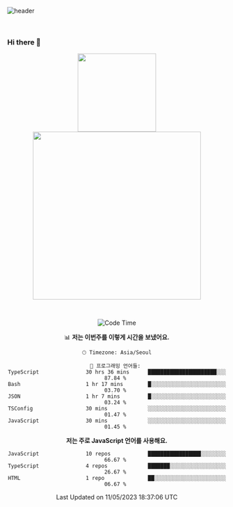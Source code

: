 ![header](https://capsule-render.vercel.app/api?type=waving&amp;color=timeGradient&amp;height=300&amp;section=header&amp;animation=fadeIn&amp;fontSize=55&amp;fontAlignY=40&amp;text=thornewater%20Github&amp;descSize=30)

<br>


### Hi there 👋

<div align="center">
   <p display="inline">
    <a href="https://github.com/thornewater">
     <img height="180" src="https://github-readme-stats.vercel.app/api?username=thornewater&theme=radical&show_icons=true" />
     <img width="386" src="https://github-readme-stats.vercel.app/api/top-langs/?username=thornewater&layout=compact&theme=radical&show_icons=true" />
    </a>
  </p>





<br>


<!--START_SECTION:waka-->
![Code Time](http://img.shields.io/badge/Code%20Time-296%20hrs%2029%20mins-blue)

📊 **저는 이번주를 이렇게 시간을 보냈어요.** 

```text
🕑︎ Timezone: Asia/Seoul

💬 프로그래밍 언어들: 
TypeScript               30 hrs 36 mins      ██████████████████████░░░   87.84 % 
Bash                     1 hr 17 mins        █░░░░░░░░░░░░░░░░░░░░░░░░   03.70 % 
JSON                     1 hr 7 mins         █░░░░░░░░░░░░░░░░░░░░░░░░   03.24 % 
TSConfig                 30 mins             ░░░░░░░░░░░░░░░░░░░░░░░░░   01.47 % 
JavaScript               30 mins             ░░░░░░░░░░░░░░░░░░░░░░░░░   01.45 % 
```

**저는 주로 JavaScript 언어를 사용해요.** 

```text
JavaScript               10 repos            █████████████████░░░░░░░░   66.67 % 
TypeScript               4 repos             ███████░░░░░░░░░░░░░░░░░░   26.67 % 
HTML                     1 repo              ██░░░░░░░░░░░░░░░░░░░░░░░   06.67 % 
```




 Last Updated on 11/05/2023 18:37:06 UTC
<!--END_SECTION:waka-->


<!--
**thornewater/thornewater** is a ✨ _special_ ✨ repository because its `README.md` (this file) appears on your GitHub profile.

Here are some ideas to get you started:

- 🔭 I’m currently working on ...
- 🌱 I’m currently learning ...
- 👯 I’m looking to collaborate on ...
- 🤔 I’m looking for help with ...
- 💬 Ask me about ...
- 📫 How to reach me: ...
- 😄 Pronouns: ...
- ⚡ Fun fact: ...
-->

